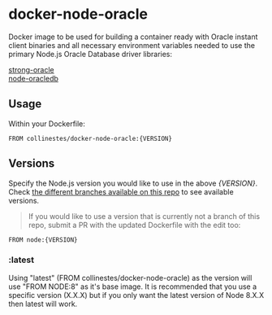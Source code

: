 # docker-node-oracle

Docker image to be used for building a container ready with Oracle instant client binaries and all necessary environment variables needed to use the primary Node.js Oracle Database driver libraries:

[strong-oracle](https://github.com/strongloop/strong-oracle)  
[node-oracledb](https://github.com/oracle/node-oracledb)


## Usage

Within your Dockerfile:

```
FROM collinestes/docker-node-oracle:{VERSION}
```


## Versions

Specify the Node.js version you would like to use in the above *{VERSION}*.  Check [the different branches available on this repo](https://github.com/CollinEstes/docker-node-oracle/branches) to see available versions.

>If you would like to use a version that is currently not a branch of this repo, submit a PR with the updated Dockerfile with the edit too:

```
FROM node:{VERSION}
```

### :latest

Using "latest" (FROM collinestes/docker-node-oracle) as the version will use "FROM NODE:8" as it's base image.  It is recommended that you use a specific version (X.X.X) but if you only want the latest version of Node 8.X.X then latest will work.
